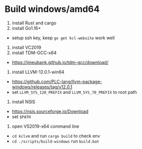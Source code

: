 # Build windows/amd64

1. install Rust and cargo
1. install Go1.16+
  - setup ssh key, keep `go get kcl-website` work well
1. install VC2019
1. install TDM-GCC-x64
  - https://jmeubank.github.io/tdm-gcc/download/
1. install LLVM-12.0.1-win64
  - https://github.com/PLC-lang/llvm-package-windows/releases/tag/v12.0.1
  - set `LLVM_SYS_120_PREFIX` and `LLVM_SYS_70_PREFIX` to root path
1. install NSIS
  - https://nsis.sourceforge.io/Download
  - set `$PATH`
1. open VS2019-x64 command line
  - `cd kclvm` and run `cargo build` to check env
  - `cd ./scripts/build-windows` run `build.bat`
